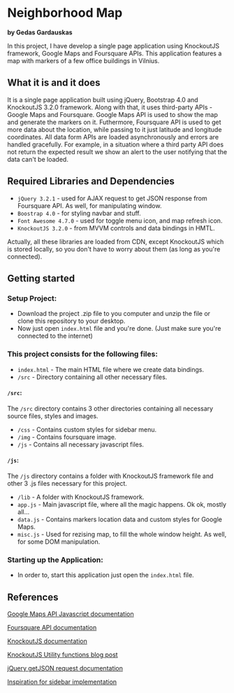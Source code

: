 # Neighborhood Map

**by Gedas Gardauskas**

In this project, I have develop a single page application using KnockoutJS framework, Google Maps and Foursquare APIs. This application features a map with markers of a few office buildings in Vilnius.

## What it is and it does

It is a single page application built using jQuery, Bootstrap 4.0 and KnockoutJS 3.2.0 framework. Along with that, it uses third-party APIs - Google Maps and Foursquare. Google Maps API is used to show the map and generate the markers on it. Futhermore, Foursquare API is used to get more data about the location, while passing to it just latitude and longitude coordinates. All data form APIs are loaded asynchronously and errors are handled gracefully. For example, in a situation where a third party API does not return the expected result we show an alert to the user notifying that the data can't be loaded.

## Required Libraries and Dependencies

- `jQuery 3.2.1` - used for AJAX request to get JSON response from Foursquare API. As well, for manipulating window.
- `Boostrap 4.0` - for styling navbar and stuff.
- `Font Awesome 4.7.0` - used for toggle menu icon, and map refresh icon.
- `KnockoutJS 3.2.0` - from MVVM controls and data bindings in HMTL.

Actually, all these libraries are loaded from CDN, except KnockoutJS which is stored locally, so you don't have to worry about them (as long as you're connected).

## Getting started

### Setup Project:

- Download the project .zip file to you computer and unzip the file or clone this repository to your desktop.
- Now just open `index.html` file and you're done. (Just make sure you're connected to the internet)

### This project consists for the following files:
- `index.html` - The main HTML file where we create data bindings.
- `/src` - Directory containing all other necessary files.

#### `/src`:

The `/src` directory contains 3 other directories containing all necessary source files, styles and images.

- `/css` - Contains custom styles for sidebar menu.
- `/img` - Contains foursquare image.
- `/js` - Contains all necessary javascript files.

#### `/js`:

The `/js` directory contains a folder with KnockoutJS framework file and other 3 .js files necessary for this project.

- `/lib` - A folder with KnockoutJS framework.
- `app.js` - Main javascript file, where all the magic happens. Ok ok, mostly all...
- `data.js` - Contains markers location data and custom styles for Google Maps.
- `misc.js` - Used for rezising map, to fill the whole window height. As well, for some DOM manipulation.

### Starting up the Application:

- In order to, start this application just open the `index.html` file.

## References

[Google Maps API Javascript documentation](https://developers.google.com/maps/documentation/javascript/tutorial)

[Foursquare API documentation](https://developer.foursquare.com/docs/api/getting-started)

[KnockoutJS documentation](http://knockoutjs.com/documentation/introduction.html)

[KnockoutJS Utility functions blog post](http://www.knockmeout.net/2011/04/utility-functions-in-knockoutjs.html)

[jQuery getJSON request documentation](http://api.jquery.com/jquery.getjson/)

[Inspiration for sidebar implementation](https://startbootstrap.com/template-overviews/simple-sidebar/)

